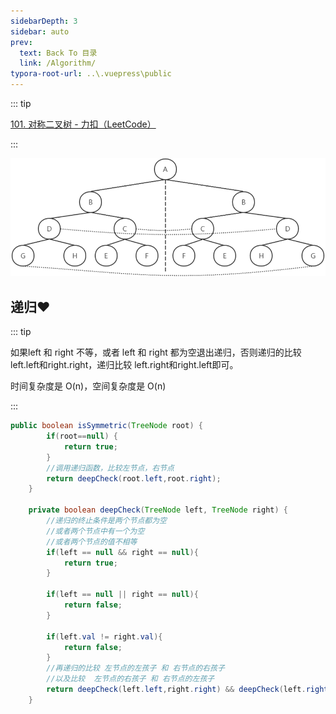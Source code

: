 ```yaml
---
sidebarDepth: 3
sidebar: auto
prev:
  text: Back To 目录
  link: /Algorithm/
typora-root-url: ..\.vuepress\public
---
```




::: tip

[101. 对称二叉树 - 力扣（LeetCode）](https://leetcode.cn/problems/symmetric-tree/)



:::

![image-20220814185047252](/images/algorithm/image-20220814185047252.png)

## 递归❤️

::: tip

如果left 和 right 不等，或者 left 和 right 都为空退出递归，否则递归的比较 left.left和right.right，递归比较 left.right和right.left即可。

时间复杂度是 O(n)，空间复杂度是 O(n)

:::

```java
public boolean isSymmetric(TreeNode root) {
        if(root==null) {
            return true;
        }
        //调用递归函数，比较左节点，右节点
        return deepCheck(root.left,root.right);
    }

    private boolean deepCheck(TreeNode left, TreeNode right) {
        //递归的终止条件是两个节点都为空
        //或者两个节点中有一个为空
        //或者两个节点的值不相等
        if(left == null && right == null){
            return true;
        }

        if(left == null || right == null){
            return false;
        }

        if(left.val != right.val){
            return false;
        }
        //再递归的比较 左节点的左孩子 和 右节点的右孩子
        //以及比较  左节点的右孩子 和 右节点的左孩子
        return deepCheck(left.left,right.right) && deepCheck(left.right,right.left);
    }
```

